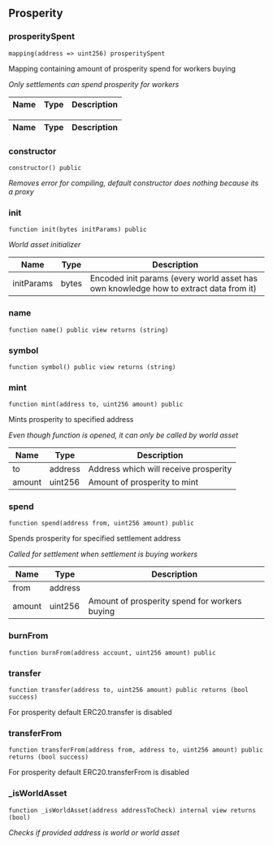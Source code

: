 ## Prosperity








### prosperitySpent

```solidity
mapping(address => uint256) prosperitySpent
```

Mapping containing amount of prosperity spend for workers buying

_Only settlements can spend prosperity for workers_

| Name | Type | Description |
| ---- | ---- | ----------- |

| Name | Type | Description |
| ---- | ---- | ----------- |


### constructor

```solidity
constructor() public
```



_Removes error for compiling, default constructor does nothing because its a proxy_




### init

```solidity
function init(bytes initParams) public
```



_World asset initializer_

| Name | Type | Description |
| ---- | ---- | ----------- |
| initParams | bytes | Encoded init params (every world asset has own knowledge how to extract data from it) |



### name

```solidity
function name() public view returns (string)
```







### symbol

```solidity
function symbol() public view returns (string)
```







### mint

```solidity
function mint(address to, uint256 amount) public
```

Mints prosperity to specified address

_Even though function is opened, it can only be called by world asset_

| Name | Type | Description |
| ---- | ---- | ----------- |
| to | address | Address which will receive prosperity |
| amount | uint256 | Amount of prosperity to mint |



### spend

```solidity
function spend(address from, uint256 amount) public
```

Spends prosperity for specified settlement address

_Called for settlement when settlement is buying workers_

| Name | Type | Description |
| ---- | ---- | ----------- |
| from | address |  |
| amount | uint256 | Amount of prosperity spend for workers buying |



### burnFrom

```solidity
function burnFrom(address account, uint256 amount) public
```







### transfer

```solidity
function transfer(address to, uint256 amount) public returns (bool success)
```

For prosperity default ERC20.transfer is disabled





### transferFrom

```solidity
function transferFrom(address from, address to, uint256 amount) public returns (bool success)
```

For prosperity default ERC20.transferFrom is disabled





### _isWorldAsset

```solidity
function _isWorldAsset(address addressToCheck) internal view returns (bool)
```



_Checks if provided address is world or world asset_




